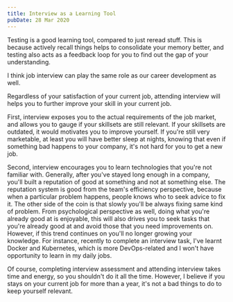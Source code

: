 ```yaml
---
title: Interview as a Learning Tool
pubDate: 28 Mar 2020
---
```


Testing is a good learning tool, compared to just reread stuff. This is because actively recall things helps to consolidate your memory better, and testing also acts as a feedback loop for you to find out the gap of your understanding.

I think job interview can play the same role as our career development as well.

Regardless of your satisfaction of your current job, attending interview will helps you to further improve your skill in your current job.

First, interview exposes you to the actual requirements of the job market, and allows you to gauge if your skillsets are still relevant. If your skillsets are outdated, it would motivates you to improve yourself. If you're still very marketable, at least you will have better sleep at nights, knowing that even if something bad happens to your company, it's not hard for you to get a new job.

Second, interview encourages you to learn technologies that you're not familiar with. Generally, after you've stayed long enough in a company, you'll built a reputation of good at something and not at something else. The reputation system is good from the team's efficiency perspective, because when a particular problem happens, people knows who to seek advice to fix it. The other side of the coin is that slowly you'll be always fixing same kind of problem. From psychological perspective as well, doing what you're already good at is enjoyable, this will also drives you to seek tasks that you're already good at and avoid those that you need improvements on. However, if this trend continues on you'll no longer growing your knowledge. For instance, recently to complete an interview task, I've learnt Docker and Kubernetes, which is more DevOps-related and I won't have opportunity to learn in my daily jobs.

Of course, completing interview assessment and attending interview takes time and energy, so you shouldn't do it all the time. However, I believe if you stays on your current job for more than a year, it's not a bad things to do to keep yourself relevant.
